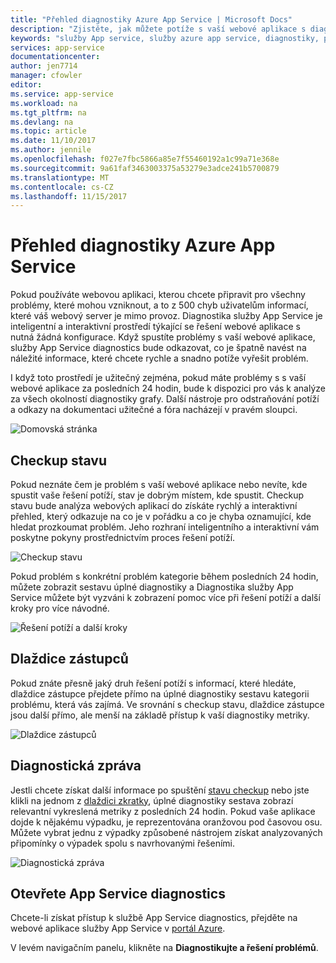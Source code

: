 ```yaml
---
title: "Přehled diagnostiky Azure App Service | Microsoft Docs"
description: "Zjistěte, jak můžete potíže s vaší webové aplikace s diagnostikou služby App Service."
keywords: "služby App service, služby azure app service, diagnostiky, podpora, webové aplikace, řešení potíží s návody pro Svépomocné řešení"
services: app-service
documentationcenter: 
author: jen7714
manager: cfowler
editor: 
ms.service: app-service
ms.workload: na
ms.tgt_pltfrm: na
ms.devlang: na
ms.topic: article
ms.date: 11/10/2017
ms.author: jennile
ms.openlocfilehash: f027e7fbc5866a85e7f55460192a1c99a71e368e
ms.sourcegitcommit: 9a61faf3463003375a53279e3adce241b5700879
ms.translationtype: MT
ms.contentlocale: cs-CZ
ms.lasthandoff: 11/15/2017
---
```

# <a name="azure-app-service-diagnostics-overview"></a>Přehled diagnostiky Azure App Service 

Pokud používáte webovou aplikaci, kterou chcete připravit pro všechny problémy, které mohou vzniknout, a to z 500 chyb uživatelům informací, které váš webový server je mimo provoz. Diagnostika služby App Service je inteligentní a interaktivní prostředí týkající se řešení webové aplikace s nutná žádná konfigurace. Když spustíte problémy s vaší webové aplikace, služby App Service diagnostics bude odkazovat, co je špatně navést na náležité informace, které chcete rychle a snadno potíže vyřešit problém. 
 
I když toto prostředí je užitečný zejména, pokud máte problémy s s vaší webové aplikace za posledních 24 hodin, bude k dispozici pro vás k analýze za všech okolností diagnostiky grafy. Další nástroje pro odstraňování potíží a odkazy na dokumentaci užitečné a fóra nacházejí v pravém sloupci.

![Domovská stránka](./media/app-service-diagnostics/Homepage1.png)

## <a name="health-checkup"></a>Checkup stavu

Pokud neznáte čem je problém s vaší webové aplikace nebo nevíte, kde spustit vaše řešení potíží, stav je dobrým místem, kde spustit. Checkup stavu bude analýza webových aplikací do získáte rychlý a interaktivní přehled, který odkazuje na co je v pořádku a co je chyba oznamující, kde hledat prozkoumat problém. Jeho rozhraní inteligentního a interaktivní vám poskytne pokyny prostřednictvím proces řešení potíží.  

![Checkup stavu](./media/app-service-diagnostics/HealthCheckup2.png)

Pokud problém s konkrétní problém kategorie během posledních 24 hodin, můžete zobrazit sestavu úplné diagnostiky a Diagnostika služby App Service můžete být vyzváni k zobrazení pomoc více při řešení potíží a další kroky pro více návodné.

![Řešení potíží a další kroky](./media/app-service-diagnostics/Troubleshooting3.png)

## <a name="tile-shortcuts"></a>Dlaždice zástupců

Pokud znáte přesně jaký druh řešení potíží s informací, které hledáte, dlaždice zástupce přejdete přímo na úplné diagnostiky sestavu kategorii problému, která vás zajímá. Ve srovnání s checkup stavu, dlaždice zástupce jsou další přímo, ale menší na základě přístup k vaší diagnostiky metriky.  

![Dlaždice zástupců](./media/app-service-diagnostics/TileShortcuts4.png)

## <a name="diagnostic-report"></a>Diagnostická zpráva

Jestli chcete získat další informace po spuštění [stavu checkup](#health-checkup) nebo jste klikli na jednom z [dlaždici zkratky](#tile-shortcuts), úplné diagnostiky sestava zobrazí relevantní vykreslená metriky z posledních 24 hodin. Pokud vaše aplikace dojde k nějakému výpadku, je reprezentována oranžovou pod časovou osu. Můžete vybrat jednu z výpadky způsobené nástrojem získat analyzovaných připomínky o výpadek spolu s navrhovanými řešeními. 

![Diagnostická zpráva](./media/app-service-diagnostics/DiagnosticReport5.png)

## <a name="open-app-service-diagnostics"></a>Otevřete App Service diagnostics

Chcete-li získat přístup k službě App Service diagnostics, přejděte na webové aplikace služby App Service v [portál Azure](https://portal.azure.com). 

V levém navigačním panelu, klikněte na **Diagnostikujte a řešení problémů**.